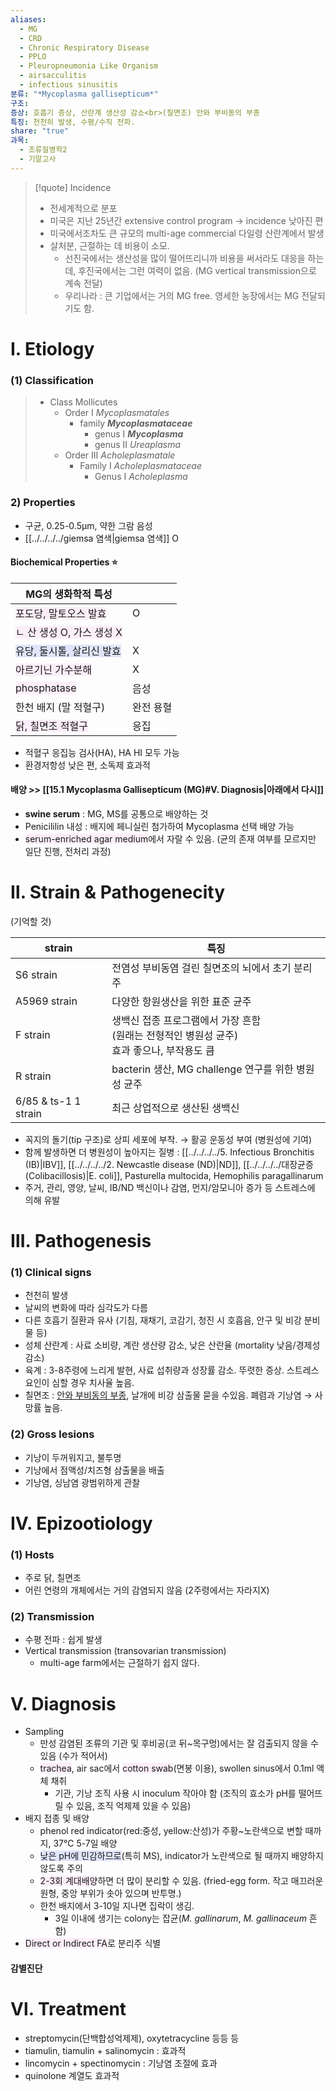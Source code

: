 ```yaml
---
aliases:
  - MG
  - CRD
  - Chronic Respiratory Disease
  - PPLO
  - Pleuropneumonia Like Organism
  - airsacculitis
  - infectious sinusitis
분류: "*Mycoplasma gallisepticum*"
구조: 
증상: 호흡기 증상, 산란계 생산성 감소<br>(칠면조) 안와 부비동의 부종
특징: 천천히 발생, 수평/수직 전파.
share: "true"
과목:
  - 조류질병학2
  - 기말고사
---
```


>[!quote] Incidence
>- 전세계적으로 분포
>- 미국은 지난 25년간 extensive control program → incidence 낮아진 편 
>- 미국에서조차도 큰 규모의 multi-age commercial 다일령 산란계에서 발생
>- 살처분, 근절하는 데 비용이 소모. 
>	- 선진국에서는 생산성을 많이 떨어뜨리니까 비용을 써서라도 대응을 하는데, 후진국에서는 그런 여력이 없음. (MG vertical transmission으로 계속 전달)
>	- 우리나라 : 큰 기업에서는 거의 MG free. 영세한 농장에서는 MG 전달되기도 함.
# Ⅰ. Etiology
### (1) Classification
> - Class Mollicutes 
> 	- Order Ⅰ *Mycoplasmatales*
> 		- family ***Mycoplasmataceae***
> 			- genus Ⅰ ***Mycoplasma***
> 			- genus Ⅱ *Ureaplasma*
> 	- Order Ⅲ *Acholeplasmatale*
> 		- Family Ⅰ *Acholeplasmataceae*
> 			- Genus Ⅰ *Acholeplasma*

### 2) Properties
- 구균, 0.25-0.5μm, 약한 그람 음성
- [[../../../../giemsa 염색|giemsa 염색]] O
#### Biochemical Properties ⭐

| MG의 생화학적 특성                                               |       |
| --------------------------------------------------------- | ----- |
| <span style="background:#fceef8">포도당, 말토오스 발효</span>      | O     |
| <span style="background:#fceef8">ㄴ 산 생성 O, 가스 생성 X</span> |       |
| <span style="background:#e0e5fc">유당, 둘시톨, 살리신 발효</span>   | X     |
| <span style="background:#fceef8">아르기닌 가수분해</span>         | X     |
| <span style="background:#fceef8">phosphatase</span>       | 음성    |
| 한천 배지 (말 적혈구)                                             | 완전 용혈 |
| <span style="background:#fceef8">닭, 칠면조 적혈구</span>        | 응집    |

- 적혈구 응집능 검사(HA), HA HI 모두 가능
- 환경저항성 낮은 편, 소독제 효과적
#### 배양 >> [[15.1 Mycoplasma Gallisepticum (MG)#Ⅴ. Diagnosis|아래에서 다시]]
- **swine serum** : MG, MS를 공통으로 배양하는 것
- Penicililin 내성 : 배지에 페니실린 첨가하여 Mycoplasma 선택 배양 가능
- <span style="background:#fceef8">serum-enriched agar medium</span>에서 자랄 수 있음. (균의 존재 여부를 모르지만 일단 진행, 전처리 과정)
# Ⅱ. Strain & Pathogenecity
(기억할 것)

| strain               | 특징                                                         |
| -------------------- | ---------------------------------------------------------- |
| S6 strain            | 전염성 부비동염 걸린 칠면조의 뇌에서 초기 분리주                                |
| A5969 strain         | 다양한 항원생산을 위한 표준 균주                                         |
| F strain             | 생백신 접종 프로그램에서 가장 흔함<br>(원래는 전형적인 병원성 균주)<br>효과 좋으나, 부작용도 큼 |
| R strain             | bacterin 생산, MG challenge 연구를 위한 병원성 균주                    |
| 6/85 & ts-1 1 strain | 최근 상업적으로 생산된 생백신                                           |
- 꼭지의 돌기(tip 구조)로 상피 세포에 부착.
  → 활공 운동성 부여 (병원성에 기여)
- 함께 발생하면 더 병원성이 높아지는 질병 : [[../../../../5. Infectious Bronchitis (IB)|IBV]], [[../../../../2. Newcastle disease (ND)|ND]], [[../../../../대장균증 (Colibacillosis)|E. coli]], Pasturella multocida, Hemophilis paragallinarum
- 주거, 관리, 영양, 날씨, IB/ND 백신이나 감염, 먼지/암모니아 증가 등 스트레스에 의해 유발

# Ⅲ. Pathogenesis
### (1) Clinical signs
 - 천천히 발생
 - 날씨의 변화에 따라 심각도가 다름
 - 다른 호흡기 질환과 유사 (기침, 재채기, 코감기, 청진 시 호흡음, 안구 및 비강 분비물 등)
 - 성체 산란계 : 사료 소비량, 계란 생산량 감소, 낮은 산란율 (mortality 낮음/경제성 감소)
 - 육계 : 3-8주령에 느리게 발현, 사료 섭취량과 성장률 감소. 뚜렷한 증상. 스트레스 요인이 심할 경우 치사율 높음.
 - 칠면조 : <u>안와 부비동의 부종</u>, 날개에 비강 삼출물 묻을 수있음. 폐렴과 기낭염 → 사망률 높음.
### (2) Gross lesions
- 기낭이 두꺼워지고, 불투명
- 기낭에서 점액성/치즈형 삼출물을 배출
- 기낭염, 싱남염 광범위하게 관찰
# Ⅳ. Epizootiology
### (1) Hosts
- 주로 닭, 칠면조
- 어린 연령의 개체에서는 거의 감염되지 않음 (2주령에서는 자라지X)
### (2) Transmission
- 수평 전파 : 쉽게 발생
- Vertical transmission (transovarian transmission)
	- multi-age farm에서는 근절하기 쉽지 않다.

# Ⅴ.  Diagnosis
- Sampling
	- 만성 감염된 조류의 기관 및 후비공(코 뒤~목구멍)에서는 잘 검출되지 않을 수 있음 (수가 적어서)
	- <span style="background:#fceef8">trachea</span>, air sac에서 <span style="background:#fceef8">cotton swab</span>(면봉 이용), swollen sinus에서 0.1ml 액체 채취
		- 기관, 기낭 조직 사용 시 inoculum 작아야 함 (조직의 효소가 pH를 떨어뜨릴 수 있음, 조직 억제제 있을 수 있음)
- 배지 접종 및 배양
	- phenol red indicator(red:중성, yellow:산성)가 주황~노란색으로 변할 때까지, 37℃ 5-7일 배양
	- <span style="background:#e0e5fc">낮은 pH에 민감하므로</span>(특히 MS), indicator가 노란색으로 될 때까지 배양하지 않도록 주의
	- <span style="background:#fceef8">2-3회 계대배양</span>하면 더 많이 분리할 수 있음. (fried-egg form. 작고 매끄러운 원형, 중앙 부위가 솟아 있으며 반투명.)
	- 한천 배지에서 3-10일 지나면 집락이 생김.
		- 3일 이내에 생기는 colony는 잡균(*M. gallinarum*, *M. gallinaceum* 흔함)
- <span style="background:#fceef8">Direct or Indirect FA</span>로 분리주 식별

####  감별진단

# Ⅵ. Treatment
- streptomycin(단백합성억제제), oxytetracycline 등등 등
- tiamulin, tiamulin + salinomycin : 효과적
- lincomycin + spectinomycin : 기낭염 조절에 효과
- quinolone 계열도 효과적